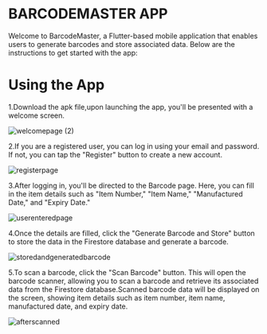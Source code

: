 # BARCODEMASTER APP
  Welcome to BarcodeMaster, a Flutter-based mobile application that enables users to generate barcodes and store associated data. Below are the instructions to get started with the app:
  
 
# Using the App
1.Download the apk file,upon launching the app, you'll be presented with a welcome screen.

 ![welcomepage (2)](https://github.com/lokesh-coder-ai/barcodemaster/assets/96050749/4d88d860-f71e-4189-8cd7-116d245b177f)
 
2.If you are a registered user, you can log in using your email and password. If not, you can tap the "Register" button to create a new account.

![registerpage](https://github.com/lokesh-coder-ai/barcodemaster/assets/96050749/333486b5-add2-4d06-a717-bfec82ded52d)

3.After logging in, you'll be directed to the Barcode page. Here, you can fill in the item details such as "Item Number," "Item Name," "Manufactured Date," and "Expiry Date."

![userenteredpage](https://github.com/lokesh-coder-ai/barcodemaster/assets/96050749/58bb8281-5709-489d-9198-dacf8d96dec6)

4.Once the details are filled, click the "Generate Barcode and Store" button to store the data in the Firestore database and generate a barcode.


![storedandgeneratedbarcode](https://github.com/lokesh-coder-ai/barcodemaster/assets/96050749/eb3ff8de-16f8-4e68-9944-1ade88753f36)

5.To scan a barcode, click the "Scan Barcode" button. This will open the barcode scanner, allowing you to scan a barcode and retrieve its associated data from the Firestore database.Scanned barcode data will be displayed on the screen, showing item details such as item number, item name, manufactured date, and expiry date.


![afterscanned](https://github.com/lokesh-coder-ai/barcodemaster/assets/96050749/ed90dae3-0a12-4035-ae87-0fcec1869763)
